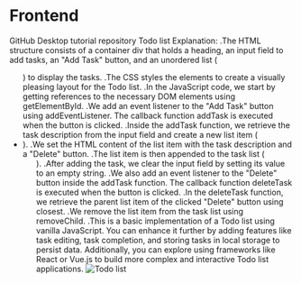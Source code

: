 # Frontend
GitHub Desktop tutorial repository
Todo list 
Explanation:
.The HTML structure consists of a container div that holds a heading, an input field to add tasks, an "Add Task" button, and an unordered list (<ul>) to display 
 the tasks.
.The CSS styles the elements to create a visually pleasing layout for the Todo list.
.In the JavaScript code, we start by getting references to the necessary DOM elements using getElementById.
.We add an event listener to the "Add Task" button using addEventListener. The callback function addTask is executed when the button is clicked.
.Inside the addTask function, we retrieve the task description from the input field and create a new list item (<li>).
.We set the HTML content of the list item with the task description and a "Delete" button.
.The list item is then appended to the task list (<ul>).
.After adding the task, we clear the input field by setting its value to an empty string.
.We also add an event listener to the "Delete" button inside the addTask function. The callback function deleteTask is executed when the button is clicked.
.In the deleteTask function, we retrieve the parent list item of the clicked "Delete" button using closest.
.We remove the list item from the task list using removeChild.
.This is a basic implementation of a Todo list using vanilla JavaScript. You can enhance it further by adding features like task editing, task completion, and 
storing tasks in local storage to persist data. Additionally, you can explore using frameworks like React or Vue.js to build more complex and interactive Todo 
list applications.
![Todo list](https://github.com/SidhuRajput/Frontend/assets/113462130/07805934-ef31-4eee-b626-f29d6106ae46)

